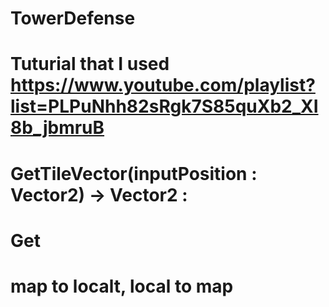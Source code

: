# TowerDefense
 
# Tuturial that I used https://www.youtube.com/playlist?list=PLPuNhh82sRgk7S85quXb2_XI8b_jbmruB



# GetTileVector(inputPosition : Vector2) -> Vector2 :
# Get
# map to localt, local to map
